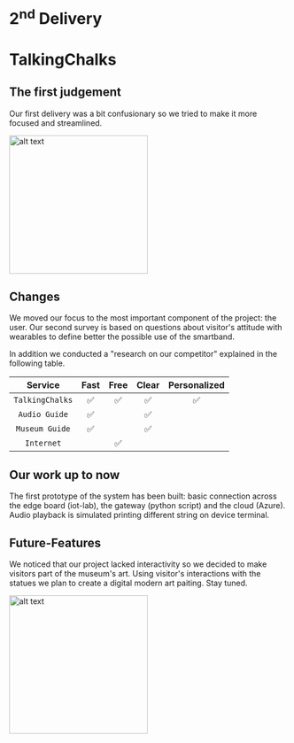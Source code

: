 # 2<sup>nd</sup> Delivery
# TalkingChalks

## The first judgement
Our first delivery was a bit confusionary so we tried to make it more focused and streamlined. 

<img src="https://i.kym-cdn.com/photos/images/newsfeed/001/838/935/07d.jpg" alt="alt text" width="250px">

## Changes
We moved our focus to the most important component of the project: the user.
Our second survey is based on questions about visitor's attitude with wearables to define better the possible use of the smartband.

In addition we conducted a "research on our competitor" explained in the following table.

| Service | Fast | Free | Clear | Personalized |
|:-:|:-:|:-:|:-:|:-:|
| `TalkingChalks` |✅|✅|✅|✅
| `Audio Guide` |✅| |✅|
| `Museum Guide` |✅| |✅|
| `Internet` | |✅|


## Our work up to now
The first prototype of the system has been built: basic connection across the edge board (iot-lab), the gateway (python script) and the cloud (Azure).
Audio playback is simulated printing different string on device terminal.

## Future-Features
We noticed that our project lacked interactivity so we decided to make visitors part of the museum's art. Using visitor's interactions with the statues we plan to create a digital modern art paiting. Stay tuned.


<img src="https://www.esportsmag.it/wp-content/uploads/2019/03/BobRoss_Twitch-696x454.jpg" alt="alt text" width="250px">


